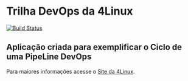 # Trilha DevOps da 4Linux

<!-- Altere a Flag abaixo com sua URL do Travis -->
<!-- [![Build Status](https://travis-ci.org/gabyldias/simple-unittest.svg?branch=master)](https://travis-ci.org/gabyldias/simple-unittest) -->
<!-- [![Build Status](https://travis-ci.org/joaorolim/DevOpsLab-HelloWorld.svg?branch=master)](https://travis-ci.org/joaorolim/DevOpsLab-HelloWorld) -->

[![Build Status](https://travis-ci.com/joaorolim/DevOpsLab-HelloWorld.svg?branch=master)](https://travis-ci.com/joaorolim/DevOpsLab-HelloWorld)

## Aplicação criada para exemplificar o Ciclo de uma PipeLine DevOps


Para maiores informações acesse o [Site da 4Linux](https://www.4linux.com.br/cursos/devops).

